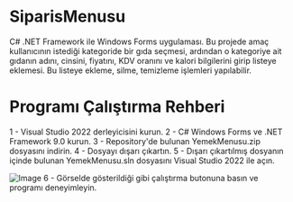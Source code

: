 # SiparisMenusu

C# .NET Framework ile Windows Forms uygulaması. Bu projede amaç kullanıcının istediği kategoride bir gıda seçmesi, ardından o kategoriye ait gıdanın adını, cinsini, fiyatını, KDV oranını ve kalori bilgilerini girip listeye eklemesi. Bu listeye ekleme, silme, temizleme işlemleri yapılabilir.

# Programı Çalıştırma Rehberi

1 - Visual Studio 2022 derleyicisini kurun.
2 - C# Windows Forms ve .NET Framework 9.0 kurun.
3 - Repository'de bulunan YemekMenusu.zip dosyasını indirin.
4 - Dosyayı dışarı çıkartın.
5 - Dışarı çıkartılmış dosyanın içinde bulunan YemekMenusu.sln dosyasını Visual Studio 2022 ile açın.

![Image](https://github.com/user-attachments/assets/65174fb0-80a1-4221-9b8c-eccdb2812f44)
6 - Görselde gösterildiği gibi çalıştırma butonuna basın ve programı deneyimleyin.
